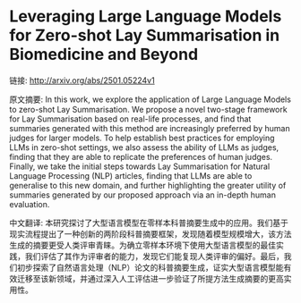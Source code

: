 # Leveraging Large Language Models for Zero-shot Lay Summarisation in Biomedicine and Beyond

链接: http://arxiv.org/abs/2501.05224v1

原文摘要:
In this work, we explore the application of Large Language Models to
zero-shot Lay Summarisation. We propose a novel two-stage framework for Lay
Summarisation based on real-life processes, and find that summaries generated
with this method are increasingly preferred by human judges for larger models.
To help establish best practices for employing LLMs in zero-shot settings, we
also assess the ability of LLMs as judges, finding that they are able to
replicate the preferences of human judges. Finally, we take the initial steps
towards Lay Summarisation for Natural Language Processing (NLP) articles,
finding that LLMs are able to generalise to this new domain, and further
highlighting the greater utility of summaries generated by our proposed
approach via an in-depth human evaluation.

中文翻译:
本研究探讨了大型语言模型在零样本科普摘要生成中的应用。我们基于现实流程提出了一种创新的两阶段科普摘要框架，发现随着模型规模增大，该方法生成的摘要更受人类评审青睐。为确立零样本环境下使用大型语言模型的最佳实践，我们评估了其作为评审者的能力，发现它们能复现人类评审的偏好。最后，我们初步探索了自然语言处理（NLP）论文的科普摘要生成，证实大型语言模型能有效迁移至该新领域，并通过深入人工评估进一步验证了所提方法生成摘要的更高实用性。

